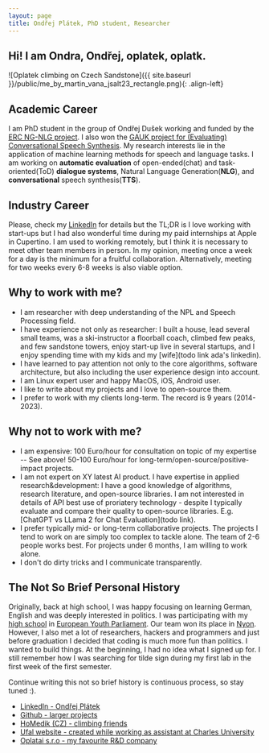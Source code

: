 ```yaml
---
layout: page
title: Ondřej Plátek, PhD student, Researcher
---
```


## Hi! I am Ondra, Ondřej, oplatek, oplatk.

<!-- ![Oplatek climbing on Czech Sandstone]({{ site.baseurl }}/public/oplatek-tisa.kocka1.jpg) -->
![Oplatek climbing on Czech Sandstone]({{ site.baseurl }}/public/me_by_martin_vana_jsalt23_rectangle.png){: .align-left}

## Academic Career
I am PhD student in the group of Ondřej Dušek working and funded by the [ERC NG-NLG project](todo). 
I also won the [GAUK project for (Evaluating) Conversational Speech Synthesis](todo).
My research interests lie in the application of machine learning methods for speech and language tasks.
I am working on <strong>automatic evaluation</strong> of open-ended(chat) and task-oriented(ToD) <strong>dialogue systems</strong>,
Natural Language Generation(<strong>NLG</strong>), and <strong>conversational</strong> speech
synthesis(<strong>TTS</strong>).

## Industry Career
Please, check my [LinkedIn](https://www.linkedin.com/in/ondrejplatek/) for details but the TL;DR is I love working with
start-ups but I had also wonderful time during my paid internships at Apple in Cupertino.
I am used to working remotely, but I think it is necessary to meet other team members in person.
In my opinion, meeting once a week for a day is the minimum for a fruitful collaboration.
Alternatively, meeting for two weeks every 6-8 weeks is also viable option.

## Why to work with me?
- I am researcher with deep understanding of the NPL and Speech Processing field.
- I have experience not only as researcher: I built a house, lead several small teams, was a ski-instructor a floorball coach, climbed few peaks, and few sandstone towers, enjoy start-up live in several startups, and I enjoy spending time with my kids and my [wife](todo link ada's linkedin).
- I have learned to pay attention not only to the core algorithms, software architecture, but also including the user experience design into account.
- I am Linux expert user and happy MacOS, iOS, Android user.
- I like to write about my projects and I love to open-source them.
- I prefer to work with my clients long-term. The record is 9 years (2014-2023).

## Why not to work with me?
- I am expensive: 100 Euro/hour for consultation on topic of my expertise -- See above! 50-100 Euro/hour for long-term/open-source/positive-impact projects.
- I am not expert on XY latest AI product. I have expertise in applied research&development: I have a good knowledge of algorithms, research literature, and open-source libraries. I am not interested in details of API best use of proriatery technology - despite I typically evaluate and compare their quality to open-source libraries. E.g. [ChatGPT vs LLama 2 for Chat Evaluation](todo link).
- I prefer typically mid- or long-term collaborative projects. The projects I tend to work on are simply too complex to tackle alone. The team of 2-6 people works best. For projects under 6 months, I am willing to work alone.
- I don't do dirty tricks and I communicate transparently.

## The Not So Brief Personal History
Originally, back at high school, I was happy focusing on learning German, English and was deeply interested in politics.
I was participating with my [high school](https://gymvod.cz) in [European Youth Parliament](https://eyp.org/). Our team
won its place in [Nyon](https://en.wikipedia.org/wiki/Nyon).
However, I also met a lot of researchers, hackers and programmers and just before graduation I decided that coding is much more fun than politics.
I wanted to build things. 
At the beginning, I had no idea what I signed up for.
I still remember how I was searching for tilde sign during my first lab in the first week of the first semester.

Continue writing this not so brief history is continuous process, so stay tuned :).

* [LinkedIn - Ondřej Plátek](https://cz.linkedin.com/in/ondrejplatek)
* [Github - larger projects](https://github.com/oplatek/)
* [HoMedik (CZ) - climbing friends](http://www.homedik.cz)
* [Ufal website - created while working as assistant at Charles University](https://ufal.mff.cuni.cz/ondrej-platek)
* [Oplatai s.r.o - my favourite R&D company ](https://ufal.mff.cuni.cz/ondrej-platek)
